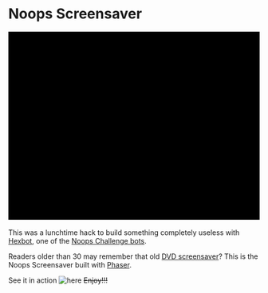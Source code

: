 # Noops Screensaver

![Noops Screensaver in Action](animation.gif)

This was a lunchtime hack to build something completely useless with [Hexbot](https://github.com/noops-challenge/hexbot), one of the [Noops Challenge bots](https://noopschallenge.com/).

Readers older than 30 may remember that old [DVD screensaver](https://www.youtube.com/watch?v=m8NAlDOCG6g)? This is the Noops Screensaver built with [Phaser](http://phaser.io/).

See it in action ![here](https://leereilly.net/noops-screensaver) ~~Enjoy!!!~~
